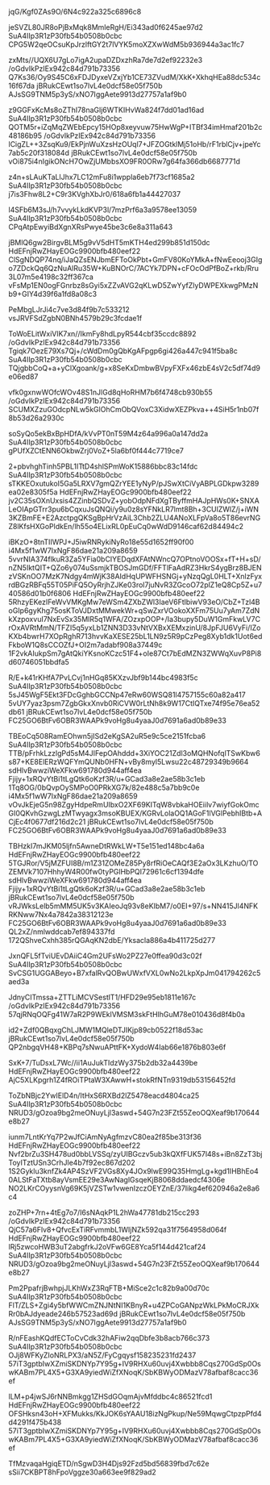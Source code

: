 jqG/Kgf0ZAs9O/6N4c922a325c6896c8

jeSVZL80JR8oPjBxMqk8MmleRgH/Ei343ad0f6245ae97d2
SuA4IIp3R1zP30fb54b0508b0cbc
CPG5W2qeOCsuKpJrzlftGY2t7lVYK5moXZXwWdM5b936944a3ac1fc7

zxMts//UQX6U7gLo7igA2upaDZDxzhRa7de7d2ef92232e3
/oGdvIkPzIEx942c84d791b73356
Q7Ks36/Oy9S45C6xFDJDyxeVZxjYb1CE73ZVudM/XkK+XkhqHEa88dc534c16f67da
jBRukCEwt1so7lvL4e0dcf58e05f750b
AJsSG9TNM5p3yS/xNO7IggAete9913d27757a1af9b0

z9GGFxKcMs8oZThI78naGlj6WTKIHvWa824f7dd01ad16ad
SuA4IIp3R1zP30fb54b0508b0cbc
QOTM5r+iZqMqZWEbEpcy15HOp8xeyvuw75HwWgP+ITBf34imHmaf201b2c48186b95
/oGdvIkPzIEx942c84d791b73356
lCigZL++3ZsqKu9/EkPjnWuXzsHzOUql7+JFZOGtklMj51oHb/rF1rblCjv+jpeYc7ab5c20f318084d
jBRukCEwt1so7lvL4e0dcf58e05f750b
vOi875i4nIgikONcH7OwZjUMbbsXO9FR0ORw7g64fa366db6687771d

z4n+sLAuKTaLlJhx7LC12mFu8i1wppla6eb7f73cf1685a2
SuA4IIp3R1zP30fb54b0508b0cbc
j7is3Fhw8L2+C9r3KVghXbJr0/618a6fb1a44427037

l4SFb6M3sJ/h7vvykLkdKVP3l/7mzPrf6a3a9578ee13059
SuA4IIp3R1zP30fb54b0508b0cbc
CPqAtpEwyiBdXgnXRsPwye45be3c6e8a311a643

jBMlQ6gw2BirgvBLM5g9vV5dHT5mKTH4ed299b851d150dc
HdEFnjRwZHayEOGc9900bfb480eef22
ClSgNDQP74nq/iJaQZsENJbmEFToOkPbt+GmFV80KoYMkA+fNwEeooj3GIgo7ZDckQq6QzNuAlRu35W+KuBNOrC/7ACYk7DPN+cFOcOdPfBoZ+rkb/Rru3L07m5e4198c32ff367ca
vFsMp1EN0ogFGnrbz8sGyi5xZZvAVG2qKLwD5ZwYyfZlyDWPEXkwgPMzNb9+GIY4d39f6a1fd8a08c3

PeMbgLJrJi4c7ve3d84f9b7c533212
vsJRVFSdZgbN0BNh4579b29c3fcdae1f

ToWoELitWxiVlK7xn//IkmFy8hdLpyR544cbf35ccdc8892
/oGdvIkPzIEx942c84d791b73356
Tgiqk7OezE79Xs7Qj+/cWdDm0gQbKgAFpgp6gi426a447c941f5ba8c
SuA4IIp3R1zP30fb54b0508b0cbc
TQjgbbCoQ+a+yClXgoank/g+x8SeKxDmbwBVpyFXFx46zbE4sV2c5df74d9e06ed87

vfk0gxnwWOfcWOv48S1nJlGd8qHoRHM7b6f4748cb930b55
/oGdvIkPzIEx942c84d791b73356
SCUMXZzuGOdcpNLw5kGlOhCmObQVoxC3XidwXEZPkva++4SiH5r1nb07f8b53d26a2930c

soSyQo5ekBxBpHDfA/kVvPT0nT59M4z64a996a0a147dd2a
SuA4IIp3R1zP30fb54b0508b0cbc
gPUfXZCtENN6OkbwZrj0VoZ+5la6bf0f444c7719ce7

2+pbvhghTinh5PBL1ITtD4shlSPmWoK15886bbc83c14fdc
SuA4IIp3R1zP30fb54b0508b0cbc
sTKKEOxutukoI5Ga5LRXV7gmQZrYEE1yNyP/pJSwXtCiVyABPLGDkpw3289ea02e8305f5a
HdEFnjRwZHayEOGc9900bfb480eef22
jv2C35sOXnUxsis4ZZinbQSDvZ+yobOdpNFdXgTByffmHAJpHWs0K+SNXALeOIApGTrr3pu6bCqxuJsQNQi/y9u0z8sYFNkLR7lmt8Bh+3CUlZWlZ/j+iWN3KZBmFE+E2AzctpgQKSgBpHrVzAiL3Chb2ZLU4ANoXLFpVa8o5T86evrNGZ8lKfsHXGoPldkEn/lh55o4ELixRL0pEuCq0wWdD9146caf62d84494c2

iBKzO+8tnTIIWPJ+J5iwRNRykiNyRo18e55d1652ff90f00
i4Mx5f1wW7IxNgF86dae21a209a8659
5vvrNIA374flkuR3Za5YFia0bCIYEDqdXFAtNWncQ7OPtnoVOOSx+fT+H+sD/nZN5IktQIT+QZo6y074uSsmjkTBOSJmGDf/FFTlFaAdRZ3HkrS4ygBrz8BJENzVSKnOO7MzK7Ndgy4mWjK38AIdHqUPWFHSNGj+yNzqQgL0HLT+XnlzFyxrdBGzRBFq55T05PiFQ5OyRrjhZJKe03rol7juNvR3ZGcoO72plZ1eQ8Cp5Z+u740586d01b0f6806
HdEFnjRwZHayEOGc9900bfb480eef22
5RhzyEKezIFeWvVMKgMw7eWSm4ZXbZWl3IaeV6FtlbiwV93eO/CbZ+Tzl4BoGIp6gyKhg75osKToVJDxtMMwekWr+qSwZxrVOokoXXFm75Uu7yAm7ZdNkXzpoxvuI7NxEvSx35MlR5q1WFA/ZOzxpOOP+/Ia3bupy5DuW1GmFkwLV7CrOxAVRtMmN/TFZI5q5yxLb1ZNN3D33vNtVXBxXEMxzinU/8JpFJU6VyFi/IZoKXb4bwrH7XOpRghR713hvvKaXESE25bL1LN9z5R9pCzPeg8Xyb1dk1Uot6edFkboW1Q8sCCOZfJ+OI2m7adabf908a37449c
1F2vkAIukpSm7gAtQkiYKsnoKCzc51F4+oIe87Ct7bEdMZN3ZWWqXuvP8Pi8d60746051bbdfa5

R/E+k41rKHfA7PvLCvj1nHGq85KXzvJbf9b144bc4983f5c
SuA4IIp3R1zP30fb54b0508b0cbc
5sJ45WgF5Ekt3FDcGghbGCCNp47eRw60WSQ81l4757155c60a82a417
5vUY7yaz3psm7ZgbGkxXnvb0RiCVW0rLtNh8k9W17CtIQTxe74f95e76ea52db61
jBRukCEwt1so7lvL4e0dcf58e05f750b
FC25GO6BtFv6OBR3WAAPk9voHg8u4yaaJ0d7691a6ad0b89e33

TBEoCq508RamEOhwn5jISd2eKgSA2uR5e9c5ce2151fcba6
SuA4IIp3R1zP30fb54b0508b0cbc
TTB/pFrhkLzzlgPd5sM4JIFepOAhddd+3XiYOC21Zdl3oMQHNofqlTSwKbw6s87+KE8ElERzWQFYmQUNb0HFN+vBy8myl5Lwsu22c48729349b9664
sdHlvBwwziWeXFkw691780d944aff4ea
Fjijy+1xRQvYtBi1tLgQtk6oKzf3R/u+GCad3a8e2ae58b3c1eb
1Tq8OG/0bQvpOySMPoO0PRkXG7k/82e488c5a7bb9c0e
i4Mx5f1wW7IxNgF86dae21a209a8659
vOvJkEjeG5n98ZgyHdpeRmUIbxO2XF69KITqW8vbkaHOEiilv7wiyfGokOmcGI0QKvhGzwgLzMTwyagx3msoKBUEX/KGRvLolaOQ1AGoF1lVGlPebhIBtb+ACjEc4f0677df216d2c21
jBRukCEwt1so7lvL4e0dcf58e05f750b
FC25GO6BtFv6OBR3WAAPk9voHg8u4yaaJ0d7691a6ad0b89e33

TBHzkI7mJKM05ljfn5AwneDtRWkLW+T5e151ed148bc4a6a
HdEFnjRwZHayEOGc9900bfb480eef22
5TGJRor/V5jMZFUI8B/m1Z31ZOMeZ85Py8rfRiOeCAQf3E2aOx3LKzhuO/TOZEMVk7107HhhyW4R00fw0tyPGlHbPQI72961c6cf1394dfe
sdHlvBwwziWeXFkw691780d944aff4ea
Fjijy+1xRQvYtBi1tLgQtk6oKzf3R/u+GCad3a8e2ae58b3c1eb
jBRukCEwt1so7lvL4e0dcf58e05f750b
vRJWksLelb5mMM5UK5v3KAIeoJq93v8eKIbM7/o0EI+97/s+NN415Jl4NFKRKNww7Nx4a7842a38312123e
FC25GO6BtFv6OBR3WAAPk9voHg8u4yaaJ0d7691a6ad0b89e33
QL2xZ/nmlwddcab7ef894337fd
172QShveCxhh385rQGAqKN2dbE/Yksacla886a4b411725d277

JxnQFL5fTviUEvDAiiC4Gm2UFsWo2PZ27e0ffea90d3c02f
SuA4IIp3R1zP30fb54b0508b0cbc
SvCSG1UGGABeyo+B7xfalRvQOBwUWxfVXL0wNo2LkpXpJm041794262c5aed3a

JdnyCITmssa+ZTTLiMCVSestlT1/HFD29e95eb1811e167c
/oGdvIkPzIEx942c84d791b73356
57qjRNqOQFg41W7aR2P9WEklVMSM3skFtHlhGuM78e010436d8f4b0a

id2+Zdf0QBqxgChLJMW1MQleDTJIKjp89cb0522f18d53ac
jBRukCEwt1so7lvL4e0dcf58e05f750b
QP2nbgqVH48+KBPq7sNwuAPttFK+XydoW4Iab66e1876b803e6f

SxK+7/TuDsxL7Wc//ii1AuJukTIdzWy375b2db32a4439be
HdEFnjRwZHayEOGc9900bfb480eef22
AjC5XLKpgrh1Z4fROiTPtaW3XAwwH+stokRfNTn9319db53156452fd

ToZbNBjc2YwIElD4n/ItHxS6RXBd2lZ5478eacd4804ca25
SuA4IIp3R1zP30fb54b0508b0cbc
NRUD3/gOzoa9bg2meONuyLjl3aswd+54G7n23FZt55ZeoOQXeaf9b170644e8b27

iunm7LntKrYq7P2wJfCiAmNyAgfmzvC80ea2f85be313f36
HdEFnjRwZHayEOGc9900bfb480eef22
Nvf2brZu3SH478ud0bbLVSSq/zyUIBGczv5ub3kQXfFUK57l48s+iBn8ZzT3bjToyITztUSn3CrhJle4b7f92ec867d202
1S2Gyklu3knfZk4AP4SzVF2VGs8Xy4JOx9lwE99Q35HmgLg+kgd1IHBhEo40ALStFaTXtb8ayVsmEE29e3AwNaglGsqeKjB8068ddaedcf4306e
NO2LKrCOyysnVg69K5jVZSTw1vwenIzczOEYZnE/37Iikg4ef620946a2e8a6c4

zoZHP+7rn+4tEg7o7/I6sNAqkP1L2hWa47781db215cc293
/oGdvIkPzIEx942c84d791b73356
QjC57a6Flv8+QfvcExTiRFvmmbL1WIjNZk592qa31f7564958d064f
HdEFnjRwZHayEOGc9900bfb480eef22
lRj5zwcoHWB3uT2abgfrkJ2oVFw6GE8Yca5f144d421caf24
SuA4IIp3R1zP30fb54b0508b0cbc
NRUD3/gOzoa9bg2meONuyLjl3aswd+54G7n23FZt55ZeoOQXeaf9b170644e8b27

Pm2PpafrjBwhpjJLKhWxZ3RqFTB+MiSce2c1c82b9a00d70c
SuA4IIp3R1zP30fb54b0508b0cbc
FlT/ZLS+Zgi4y5bfWWCmZNJNtNI1KBnyR+u4ZPCoGANpzWkLPkMoCRJXkRr0bAJdyeade246b57523ad69d
jBRukCEwt1so7lvL4e0dcf58e05f750b
AJsSG9TNM5p3yS/xNO7IggAete9913d27757a1af9b0

R/nFEashKQdfECToCvCdk32hAFiw2qqDbfe3b8acb766c373
SuA4IIp3R1zP30fb54b0508b0cbc
OJj8WFKyZIoNRLPX3/aN5Z/FyCgqysf158235231fd2437
57iT3gptbIwXZmiSKDNYp7Y95g+IV9RHXu60uvj4Xwbbb8Cqs270GdSp0OswKABm7PL4X5+G3XA9yiedWiZfXNoqK/SbKBWyODMazV78afbaf8cacc36ef

lLM+p4jwSJ6rNNBmkgg1ZHSdGOqmAjvMfddbc4c86521fcd1
HdEFnjRwZHayEOGc9900bfb480eef22
OFSHksn43oH+XFMukks/KkJOK6sYAAU18izNgPkup/Ne59MqwgCtpzpPfd4d4291f475b438
57iT3gptbIwXZmiSKDNYp7Y95g+IV9RHXu60uvj4Xwbbb8Cqs270GdSp0OswKABm7PL4X5+G3XA9yiedWiZfXNoqK/SbKBWyODMazV78afbaf8cacc36ef

TfMzvaqaHgiqETD/nSgwD3H4Djs92Fzd5bd56839fbd7c62e
sSii7CKBPT8hFpoVggze30a663ee9f829ad2
